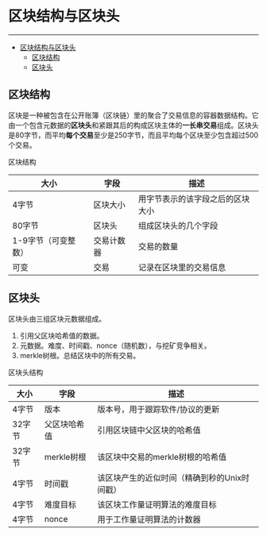 <!--
 * @Author: ZhXZhao
 * @Date: 2020-02-22 13:52:22
 * @LastEditors: ZhXZhao
 * @LastEditTime: 2020-02-22 14:36:51
 * @Description: 
 -->

# 区块结构与区块头

---

- [区块结构与区块头](#%e5%8c%ba%e5%9d%97%e7%bb%93%e6%9e%84%e4%b8%8e%e5%8c%ba%e5%9d%97%e5%a4%b4)
  - [区块结构](#%e5%8c%ba%e5%9d%97%e7%bb%93%e6%9e%84)
  - [区块头](#%e5%8c%ba%e5%9d%97%e5%a4%b4)


## 区块结构

区块是一种被包含在公开账簿（区块链）里的聚合了交易信息的容器数据结构。它由一个包含元数据的**区块头**和紧跟其后的构成区块主体的**一长串交易**组成。区块头是80字节，而平均**每个交易**至少是250字节，而且平均每个区块至少包含超过500个交易。

区块结构

| 大小                | 字段       | 描述                             |
| ------------------- | ---------- | -------------------------------- |
| 4字节               | 区块大小   | 用字节表示的该字段之后的区块大小 |
| 80字节              | 区块头     | 组成区块头的几个字段             |
| 1-9字节（可变整数） | 交易计数器 | 交易的数量                       |
| 可变                | 交易       | 记录在区块里的交易信息           |


## 区块头

区块头由三组区块元数据组成。
1. 引用父区块哈希值的数据。
2. 元数据。难度、时间戳、nonce（随机数），与挖矿竞争相关。
3. merkle树根。总结区块中的所有交易。

区块头结构

| 大小   | 字段         | 描述                                         |
| ------ | ------------ | -------------------------------------------- |
| 4字节  | 版本         | 版本号，用于跟踪软件/协议的更新              |
| 32字节 | 父区块哈希值 | 引用区块链中父区块的哈希值                   |
| 32字节 | merkle树根   | 该区块中交易的merkle树根的哈希值             |
| 4字节  | 时间戳       | 该区块产生的近似时间（精确到秒的Unix时间戳） |
| 4字节  | 难度目标     | 该区块工作量证明算法的难度目标               |
| 4字节  | nonce        | 用于工作量证明算法的计数器                   |


